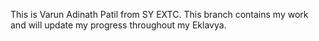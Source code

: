 This is Varun Adinath Patil from SY EXTC.
This branch contains my work and will update my progress throughout my Eklavya. 
